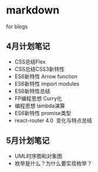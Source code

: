 # markdown
for blogs

## 4月计划笔记

* CSS总结Flex
* CSS总结CSS3新特性
* ES6新特性 Arrow function
* ES6新特性 import modules
* ES6新特性总结
* FP编程思想 Curry化
* 编程思想 lambda演算
* ES6新特性 promise类型
* react-router 4.0  变化与特点总结


## 5月计划笔记

* UML时序图和对象图
* 枚举是什么？为什么要实现枚举？
